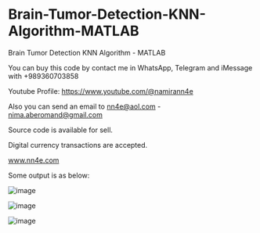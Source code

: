 # Brain-Tumor-Detection-KNN-Algorithm-MATLAB
Brain Tumor Detection KNN Algorithm - MATLAB

You can buy this code by contact me in WhatsApp, Telegram and iMessage with +989360703858

Youtube Profile: https://www.youtube.com/@namirann4e

Also you can send an email to nn4e@aol.com - nima.aberomand@gmail.com

Source code is available for sell.

Digital currency transactions are accepted.

www.nn4e.com

Some output is as below:

![image](https://github.com/user-attachments/assets/6167911d-ff3d-41a0-ba0c-c30a5354862b)

![image](https://github.com/user-attachments/assets/014332f0-46ce-48c0-a4b9-87e9a4bc7360)

![image](https://github.com/user-attachments/assets/b8afc7d8-83ec-4bb9-8fb0-2ce9f21fc287)
